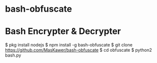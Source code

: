# bash-obfuscate
# Bash Encrypter & Decrypter

$ pkg install nodejs
$ npm install -g bash-obfuscate
$ git clone https://github.com/MasKawer/bash-obfuscate
$ cd obfuscate
$ python2 bash.py
